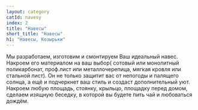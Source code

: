 ```yaml
---
layout: category
catId: navesy
index: 2
title: "Навесы"
short_title: "Навесы"
h1: "Навесы, Козырьки"
---
```


Мы разработаем, изготовим и смонтируем Ваш идеальный навес. Накроем его материалом на ваш выбор( сотовый или монолитный поликарбонат, проф.лист или металлочерепица, мягкая кровля или стальной лист). Он не только защитит вас от непогоды и палящего солнца, а ещё и подчеркнет ваш стиль и создаст дополнительный уют. Накроем любую площадь, стоянку, крыльцо, площадку перед домом, сделаем изящную беседку, в которой вы будете пить чай и любоваться дождём.
